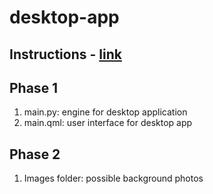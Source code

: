 # desktop-app
Instructions - [link](https://medium.com/analytics-vidhya/how-to-build-your-first-desktop-application-in-python-7568c7d74311)
---

## Phase 1
1. main.py: engine for desktop application
2. main.qml: user interface for desktop app

## Phase 2
1. Images folder: possible background photos
